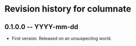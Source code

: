 # Revision history for columnate

## 0.1.0.0  -- YYYY-mm-dd

* First version. Released on an unsuspecting world.
